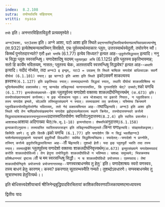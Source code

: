 ```yaml
---
index:  8.2.108
sutra:  तयोयर्वावचि संहितायाम्
vritti:  nyasa
---
```


`तयोः` इति। अनन्तरविहिताविदुतौ प्रत्यवमृश्येते।

`अग्ना3याशा, पटा3वाशा` इति। अग्ने आशा, पटो आशा इति स्थिते `प्रद्नान्ताभिपूजितदिचार्यमाणप्रत्यभिवाख्याज्यान्तेषु` (वा.932) इत्येतेषामन्यतमस्मिन् विवक्षिते, एचः पूर्वस्यार्थस्याकारः प्लुतः, उत्तरस्यार्थस्येदुतौ, तयोरनेन य्वौ।
किमर्थं पुनरेतदारभ्यते? एतौ `इको यणचि` (6.1.77) इत्येव सिध्यत? इत्यत आह--`इदुतोरसिद्धत्वात्` इत्यादि। ननु च सिद्धा प्लुतः स्वरसन्धिषु। यणादेशादिषु यदयम् `प्लुतप्रगृह्या अचि` (6.1.125) इति प्लुतस्य प्रकृतिभावमाह; सतो हि कार्येम भवितव्यम्, नासतः; प्लुतस्य चेकः, अतस्तावपि स्वरमन्धिषु सिद्धावेष? इत्यत आह--`अथापि` इत्यादि। यदीदं नोच्येत, तदा `अग्ना3 इ इन्द्रम्, पटा3 = उदकम् ति स्थिते षाष्ठिकं यणादेशं बाधित्वाऽकः सवर्णे दीर्घत्वं (6.1.101) स्यात्। इह चाग्ना3 इति आशा इति स्थिते `इकोऽसवर्णे शाकल्यस्य ह्रस्वश्च` (6.1.127) इति प्रकृतिभावः स्यात्। तस्माद्यथानयोः सिद्धत्वं स्यात्, तथापि दीर्घत्वं शाकलविषिश्च मा भूदित्येवमर्थमिदं वक्तव्यमेव। ननु चान्यदेव तन्निवृत्त्यर्थ यत्नान्तरमस्ति, किं पुनस्तदिति चेत्? उच्यते; `श्को यणचि` (6.1.77) इत्यत्रोपसंख्यायते--`इकः प्लुतपूर्वस्य यणादेशो वक्तव्यः शाकलदीर्घनिवृत्त्यर्थम्` (वा.673) इति। तस्योपसंख्यानमवश्यं कर्त्तव्यम्। य इक् भोःशब्दस्य प्लुतः। अत्र भोःशब्दात् पर इकारो निपातः, न प्लुतविकारः। तस्य यणादेश इष्यते, सोऽसति तस्मिन्नुपसंख्याने न स्यात्। तस्मादवश्यं तत् कर्त्तव्यम्। यस्मिंश्च क्रियमाणे प्लुतविकारयोरपीदुतोस्तेनैव भवितव्यम्, ततो नेदं वक्तव्यमित्यत आह--`तथापि` इत्यादि। अग्ना3 इति आशा इति स्थिते यदि तेन षाष्ठिकोपसंखक्यानेन यणादेश इहोदात्तल्येकारस्य स्थाने क्रियेत, तस्योदात्तयण्स्वरे कर्त्तव्ये सिद्धत्वादाशाशब्दाकारस्यानुदात्तस्य `उदात्तस्वरितयोर्यणः स्वरितोऽनुदात्तस्य` (8.2.4) इति स्वरितः प्रसज्येत। आशाशब्दः `आशाया अदिगाख्या चेत्` (फि.सू.1-18) इत्यन्तोदात्तः। शेषमपि `अनुदात्तम्` (6.1.158) इत्याकारोऽनुदात्तः। तस्मादस्ति स्वरितत्वपरसङ्ग इति तन्निवृत्त्यर्थमिदमुच्यते।
`किन्त यणा` इत्यादि। संग्रहश्लोकद्वयम्। किमिति प्रश्ने। तु इति वितर्के। `इको यणचि` (6.1.77) इति यणादेशेन किं न सिद्धं भवतीहाग्ना3 याशेत्येवमादावुदाहरणे यदाचार्य इदुतीर्य्वौ विदधाति! सर्वमेव सिद्धमित्यभिप्रायः। स्यादेतत्--यणादेशो न प्राप्नोति, तस्मिन् कर्त्तव्ये इदुतोरसिद्धत्वादित्यत आह--`तौ च` इत्यादि। तुशब्दो हेतौ। यदा इक् प्लुतपूर्वो भवति तदा तस्य स्यात्। तस्मात् `इकः प्लुतपूर्वस्य यणादेशो वक्तव्यः शाकलदीर्घनिवृत्त्यर्थम्` (वा.673) इत्युपसंख्याने यणादेशमपवादं करोति शाकलदोर्घविध्योः। तेन हेतुना तयोरिदुतोः शाकलदीर्घविधी न भविष्यतः। चशब्दः समुच्चये; भिन्नक्रमश्च प्रतिषेधानन्तरं द्रष्टव्यः। `तौ च मम स्वरसन्धिषु सिद्धौ`। न च शाकलदीर्घविधी प्रयोजयतः। एवमपवादः। तेषां शाकलदीर्घनिवृत्तेः प्रयोजनत्वे प्रयोजनान्तरमाह--`यणस्वरबाधनमेव तु हेतुः` इति। यणादेशाश्रयः स्वरो यणस्वरः, तस्य बाधनं हेतुः कारणम्। कस्य? प्रकरणात् सूतारम्भस्यैति गम्यते। तुशब्दोऽवधारणे। यण्स्वबाधनमेव तु सूत्रारम्भस्य हेतुरित्यर्थः।।

इति बोधिसत्त्वदेशीयाचार्य श्रीजिनेन्द्रबुद्धिपादविरचितायां काशिकाविवरणपञ्जिकायामष्टमाध्यायस्य

द्वितीयः पादः
- - -


